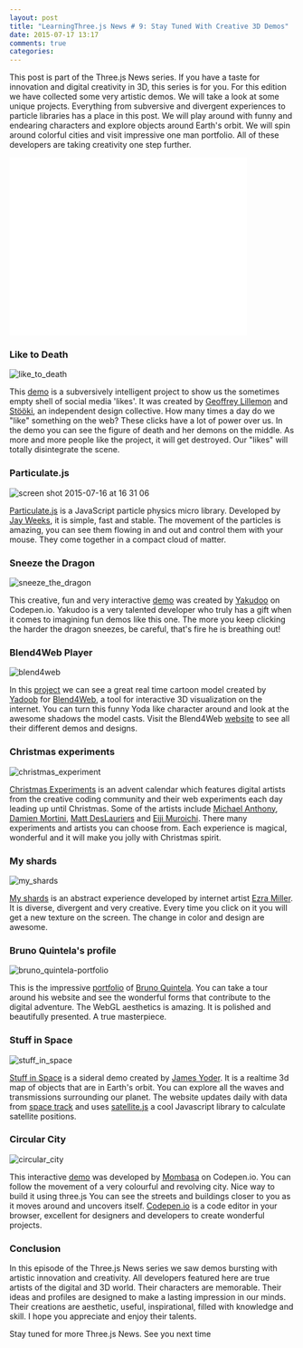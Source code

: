```yaml
---
layout: post
title: "LearningThree.js News # 9: Stay Tuned With Creative 3D Demos"
date: 2015-07-17 13:17
comments: true
categories: 
---
```


This post is part of the Three.js News series. If you have a taste for innovation and digital creativity in 3D, this series is for you. For this edition we have collected some very artistic demos. We will take a look at some unique projects. Everything from subversive and divergent experiences to particle libraries has a place in this post. We will play around with funny and endearing characters and explore objects around Earth's orbit. We will spin around colorful cities and visit impressive one man portfolio. All of these developers are taking creativity one step further. 

<iframe width="420" height="315" src="//www.youtube.com/embed/1Z-EEEggGFM" frameborder="0" allowfullscreen></iframe>

<!-- more -->

### Like to Death 
![like_to_death](/data/2015-07-17-learningthree-dot-js-news-number-9-stay-tuned-with-creative-3d-demos/screenshots/like_to_death.jpg)

This [demo](http://www.liketodeath.com/) is a subversively intelligent project to show us the sometimes empty shell of social media 'likes'. It was created by [Geoffrey Lillemon](http://www.geoffreylillemon.com/website/) and [Stööki](http://www.stooki.co.uk/), an independent design collective. How many times a day do we "like" something on the web? These clicks have a lot of power over us. In the demo you can see the figure of death and her demons on the middle. As more and more people like the project, it will get destroyed. Our "likes" will totally disintegrate the scene. 

### Particulate.js 
![screen shot 2015-07-16 at 16 31 06](/data/2015-07-17-learningthree-dot-js-news-number-9-stay-tuned-with-creative-3d-demos/screenshots/particulatejs.jpg)

[Particulate.js](http://particulatejs.org/) is a JavaScript particle physics micro library. Developed by [Jay Weeks](https://twitter.com/jpweeks/), it is simple, fast and stable. The movement of the particles is amazing, you can see them flowing in and out and control them with your mouse. They come together in a compact cloud of matter. 

### Sneeze the Dragon
![sneeze_the_dragon](/data/2015-07-17-learningthree-dot-js-news-number-9-stay-tuned-with-creative-3d-demos/screenshots/sneeze_the_dragon.jpg)

This creative, fun and very interactive [demo](http://codepen.io/Yakudoo/pen/yNjRRL) was created by [Yakudoo](https://twitter.com/yakudoo) on Codepen.io. Yakudoo is a very talented developer who truly has a gift when it comes to imagining fun demos like this one. The more you keep clicking the harder the dragon sneezes, be careful, that's fire he is breathing out! 

### Blend4Web Player 
![blend4web](/data/2015-07-17-learningthree-dot-js-news-number-9-stay-tuned-with-creative-3d-demos/screenshots/blend4web.jpg)

In this [project](https://72b997d8354420ca04edc7734b26b346e696c605.googledrive.com/host/0B7Ss2VkVPiUHOE9SMjdlaHFQSmM) we can see a great real time cartoon model created by [Yadoob](https://twitter.com/_Yadoob) for [Blend4Web](https://twitter.com/blend4web),  a tool for interactive 3D visualization on the internet. You can turn this funny Yoda like character around and look at the awesome shadows the model casts. Visit the Blend4Web [website](https://www.blend4web.com/en/) to see all their different demos and designs. 

### Christmas experiments 
![christmas_experiment](/data/2015-07-17-learningthree-dot-js-news-number-9-stay-tuned-with-creative-3d-demos/screenshots/christmas_experiment.jpg)

[Christmas Experiments](http://christmasexperiments.com/experiments/7) is an advent calendar which features digital artists from the creative coding community and their web experiments each day leading up until Christmas. Some of the artists include [Michael Anthony](https://twitter.com/michaeltheory), [Damien Mortini](https://twitter.com/dmmn_), [Matt DesLauriers](https://twitter.com/mattdesl) and [Eiji Muroichi](https://twitter.com/muroicci). There many experiments and artists you can choose from. Each experience is magical, wonderful and it will make you jolly with Christmas spirit. 

### My shards
![my_shards](/data/2015-07-17-learningthree-dot-js-news-number-9-stay-tuned-with-creative-3d-demos/screenshots/my_shards.jpg)

[My shards](http://myshards.com/?utm_content=buffer42e96&utm_medium=social&utm_source=twitter.com&utm_campaign=buffer) is an abstract experience developed by internet artist [Ezra Miller](http://ezramiller.biz/). It is diverse, divergent and very creative. Every time you click on it you will get a new texture on the screen. The change in color and design are awesome.

### Bruno Quintela's profile 
![bruno_quintela-portfolio](/data/2015-07-17-learningthree-dot-js-news-number-9-stay-tuned-with-creative-3d-demos/screenshots/bruno_quintela_portfolio.jpg)

This is the impressive [portfolio](http://brunoquintela.com/) of [Bruno Quintela](https://twitter.com/bruno_quintela). You can take a tour around his website and see the wonderful forms that contribute to the digital adventure. The WebGL aesthetics is amazing. It is polished and beautifully presented. A true masterpiece. 

### Stuff in Space 
![stuff_in_space](/data/2015-07-17-learningthree-dot-js-news-number-9-stay-tuned-with-creative-3d-demos/screenshots/stuff_in_space.jpg)

[Stuff in Space](http://stuffin.space/) is a sideral demo created by [James Yoder](https://github.com/jeyoder). It is a realtime 3d map of objects that are in Earth's orbit. You can explore  all the waves and transmissions surrounding our planet. The website updates daily with data from [space track](https://www.space-track.org/auth/login) and uses [satellite.js](https://github.com/shashwatak/satellite-js) a cool Javascript library to calculate satellite positions. 

### Circular City 
![circular_city](/data/2015-07-17-learningthree-dot-js-news-number-9-stay-tuned-with-creative-3d-demos/screenshots/circular_city.jpg)

This interactive [demo](http://codepen.io/Mombasa/pen/NqMMLX/) was developed by [Mombasa](http://codepen.io/Mombasa/) on Codepen.io. You can follow the movement of  a very colourful and revolving city. Nice way to build it using three.js You can see the streets and buildings closer to you as it moves around and uncovers itself. [Codepen.io](http://codepen.io/) is a code editor in your browser, excellent for designers and developers to create wonderful projects. 

### Conclusion 
In this episode of the Three.js News series we saw demos bursting with artistic innovation and creativity. All developers featured here are true artists of the digital and 3D world. Their characters are memorable. Their ideas and profiles are designed to make a lasting impression in our minds. Their creations are aesthetic, useful, inspirational, filled with knowledge and skill. I hope you appreciate and enjoy their talents. 

Stay tuned for more Three.js News. See you next time
